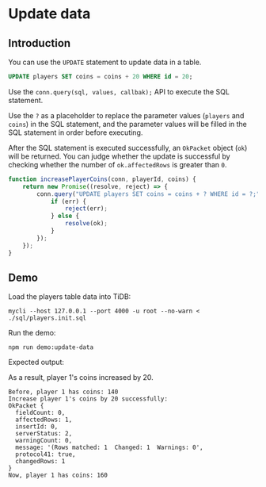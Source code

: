 # Update data

## Introduction

You can use the `UPDATE` statement to update data in a table.

```sql
UPDATE players SET coins = coins + 20 WHERE id = 20;
```

Use the `conn.query(sql, values, callbak);` API to execute the SQL statement.

Use the `?` as a placeholder to replace the parameter values (`players` and `coins`) in the SQL statement, and the parameter values will be filled in the SQL statement in order before executing.

After the SQL statement is executed successfully, an `OkPacket` object (`ok`) will be returned.
You can judge whether the update is successful by checking whether the number of `ok.affectedRows` is greater than `0`.

```javascript
function increasePlayerCoins(conn, playerId, coins) {
    return new Promise((resolve, reject) => {
        conn.query("UPDATE players SET coins = coins + ? WHERE id = ?;", [coins, playerId], (err, ok) => {
            if (err) {
                reject(err);
            } else {
                resolve(ok);
            }
        });
    });
}
```

## Demo

Load the players table data into TiDB:

```shell
mycli --host 127.0.0.1 --port 4000 -u root --no-warn < ./sql/players.init.sql
```

Run the demo:

```shell
npm run demo:update-data
```

Expected output:

As a result, player 1's coins increased by 20.

```
Before, player 1 has coins: 140
Increase player 1's coins by 20 successfully:
OkPacket {
  fieldCount: 0,
  affectedRows: 1,
  insertId: 0,
  serverStatus: 2,
  warningCount: 0,
  message: '(Rows matched: 1  Changed: 1  Warnings: 0',
  protocol41: true,
  changedRows: 1
}
Now, player 1 has coins: 160
```


